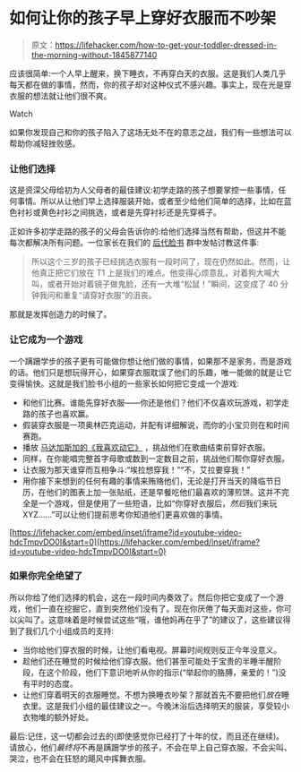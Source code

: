 # 如何让你的孩子早上穿好衣服而不吵架

> 原文：<https://lifehacker.com/how-to-get-your-toddler-dressed-in-the-morning-without-1845877140>

应该很简单:一个人早上醒来，换下睡衣，不再穿白天的衣服。这是我们人类几乎每天都在做的事情，然而，你的孩子却对这种仪式不感兴趣。事实上，现在光是穿衣服的想法就让他们很不爽。

Watch

如果你发现自己和你的孩子陷入了这场无处不在的意志之战，我们有一些想法可以帮助你减轻挫败感。

### 让他们选择

这是资深父母给初为人父母者的最佳建议:初学走路的孩子想要掌控一些事情，任何事情。所以从让他们早上选择服装开始，或者至少给他们简单的选择，比如在蓝色衬衫或黄色衬衫之间挑选，或者是先穿衬衫还是先穿裤子。

正如许多初学走路的孩子的父母会告诉你的:给他们选择当然有帮助，但这并不能每次都解决所有问题。一位家长在我们的 [后代脸书](https://www.facebook.com/groups/2018785615043946) 群中发帖讨教这件事:

> 所以这个三岁的孩子已经挑选衣服有一段时间了，现在仍然如此。然而，让他真正把它们放在 T1 上是我们的难点。他变得心烦意乱，对着狗大喊大叫，或者开始对着镜子做鬼脸，还有一大堆“松鼠！”瞬间，这变成了 40 分钟我问和重复“请穿好衣服”的沮丧。

那就是发挥创造力的时候了。

### 让它成为一个游戏

一个蹒跚学步的孩子更有可能做你想让他们做的事情，如果那不是家务，而是游戏的话。他们只是想玩得开心，如果穿衣服耽误了他们的乐趣，唯一能做的就是让它变得愉快。这就是我们脸书小组的一些家长如何把它变成一个游戏:

*   和他们比赛。谁能先穿好衣服——你还是他们？他们不仅喜欢玩游戏，初学走路的孩子也喜欢赢。
*   假装穿衣服是一项奥林匹克运动，并配有详细解说，而你的小宝贝则在和时间赛跑。
*   播放 [马达加斯加的《我喜欢动它》](https://www.youtube.com/watch?v=hdcTmpvDO0I) ，挑战他们在歌曲结束前穿好衣服。
*   同样，在你能唱完整首字母歌或数到一定数目之前，挑战他们帮你穿好衣服。
*   让衣服为那天谁穿而互相争斗:“埃拉想穿我！”“不，艾拉要穿我！”
*   用你接下来想到的任何有趣的事情来贿赂他们，无论是打开当天的降临节日历，在他们的图表上加一张贴纸，还是早餐吃他们最喜欢的薄煎饼。这并不完全是一个游戏，但是使用了一些短语，比如“你穿好衣服后，*然后*我们来玩 XYZ……”可以让他们提前思考你知道他们更喜欢做的事情。

 [https://lifehacker.com/embed/inset/iframe?id=youtube-video-hdcTmpvDO0I&start=0](https://lifehacker.com/embed/inset/iframe?id=youtube-video-hdcTmpvDO0I&start=0) 

### 如果你完全绝望了

所以你给了他们选择的机会，这在一段时间内奏效了。然后你把它变成了一个游戏，他们一直在挖掘它，直到突然他们没有了。现在你厌倦了每天面对这些，你可以尖叫了。这意味着是时候尝试这些“哦，谁他妈再在乎了”的建议了，这些建议得到了我们几个小组成员的支持:

*   当你给他们穿衣服的时候，让他们看电视。屏幕时间规则反正今年没意义。
*   趁他们还在睡觉的时候给他们穿衣服。他们甚至可能处于宝贵的半睡半醒阶段，在这个阶段，他们下意识地听从你的指示(“举起你的胳膊，亲爱的！”)没有平时的态度。
*   让他们穿着明天的衣服睡觉。不想为换睡衣吵架？那就首先不要把他们*放在*睡衣里。这是我们小组的最佳建议之一。今晚沐浴后选择明天的服装，享受较小衣物堆的额外好处。

最后:记住，这一切都会过去的(即使感觉你已经打了十年的仗，而且还在继续)。请放心，他们*最终将*不再是蹒跚学步的孩子，不会在早上自己穿衣服，不会尖叫、哭泣，也不会在狂怒的飓风中挥舞衣服。